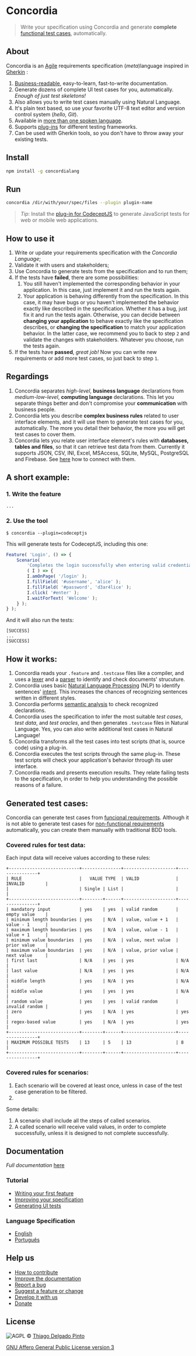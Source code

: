 # Concordia

> Write your specification using Concordia and generate **complete** [functional test cases](https://en.wikipedia.org/wiki/Functional_testing), automatically.

## About

Concordia is an [Agile](https://en.wikipedia.org/wiki/Agile_software_development) requirements specification (*meta*)language inspired in [Gherkin](https://github.com/cucumber/cucumber/wiki/Gherkin) :
1. [Business-readable](https://martinfowler.com/bliki/BusinessReadableDSL.html), easy-to-learn, fast-to-write documentation.
2. Generate dozens of complete UI test cases for you, automatically. *Enough of just test skeletons!*
3. Also allows you to write test cases manually using Natural Language.
4. It's plain text based, so use your favorite UTF-8 text editor and version control system (*hello, Git*).
5. Available in [more than one spoken language]().
6. Supports [plug-ins]() for different testing frameworks.
7. Can be used with Gherkin tools, so you don't have to throw away your existing tests.

## Install

```bash
npm install -g concordialang
```

## Run

```bash
concordia /dir/with/your/spec/files --plugin plugin-name
```

> *Tip*: Install the [plug-in for CodeceptJS](#) to generate JavaScript tests for web or mobile web applications.


## How to use it

1. Write or update your requirements specification with the *Concordia Language*;
2. Validate it with users and stakeholders;
3. Use Concordia to generate tests from the specification and to run them;
4. If the tests have **failed**, there are some possibilities:
    1. You still haven't implemented the corresponding behavior in your application. In this case, just implement it and run the tests again.
    2. Your application is behaving differently from the specification. In this case, it may have bugs or you haven't implemented the behavior exactly like described in the specification. Whether it has a bug, just fix it and run the tests again. Otherwise, you can decide between **changing your application** to behave exactly like the specification describes, or **changing the specification** to match your application behavior. In the latter case, we recommend you to back to step `2` and validate the changes with stakeholders. Whatever you choose, run the tests again.
5. If the tests have **passed**, *great job!* Now you can write new requirements or add more test cases, so just back to step `1`.

## Regardings

1. Concordia separates *high-level*, **business language** declarations from *medium-low-level*, **computing language** declarations. This let you separate things better and don't compromise your **communication** with business people.
2. Concordia lets you describe **complex business rules** related to user interface elements, and it will use them to generate test cases for you, automatically. The more you detail their behavior, the more you will get test cases to cover them.
3. Concordia lets you relate user interface element's rules with **databases, tables and files**, so that it can retrieve test data from them. Currently it supports JSON, CSV, INI, Excel, MSAccess, SQLite, MySQL, PostgreSQL and Firebase. See [here]() how to connect with them.

## A short example:

### 1. Write the feature
```concordia
...
```

### 2. Use the tool

```console
$ concordia --plugin=codeceptjs
```

This will generate tests for CodeceptJS, including this one:

```javascript
Feature( 'Login', () => {
    Scenario(
        'Completes the login successfully when entering valid credentials',
        ( I ) => {
        I.amOnPage( '/login' );
        I.fillField( '#username', 'alice' );
        I.fillField( '#password', 'd3ar4lice' );
        I.click( '#enter' );
        I.waitForText( 'Welcome' );
    } );
} );
```

And it will also run the tests:

```console
[SUCCESS]
...
[SUCCESS]
```

## How it works:

1. Concordia reads your `.feature` and `.testcase` files like a compiler, and uses a [lexer](https://en.wikipedia.org/wiki/Lexical_analysis) and a [parser](https://en.wikipedia.org/wiki/Parsing#Computer_languages) to identify and check documents' strucuture.
2. Concordia uses basic [Natural Language Processing](https://en.wikipedia.org/wiki/Natural-language_processing) (NLP) to identify sentences' [intent](http://mrbot.ai/blog/natural-language-processing/understanding-intent-classification/). This increases the chances of recognizing sentences written in different styles.
3. Concordia performs [semantic analysis](https://en.wikipedia.org/wiki/Semantic_analysis_(compilers)) to check recognized declarations.
4. Concordia uses the specification to infer the most suitable *test cases*, *test data*, and *test oracles*, and then generates `.testcase` files in Natural Language. Yes, you can also write additional test cases in Natural Language!
5. Concordia transforms all the test cases into test scripts (that is, source code) using a plug-in.
6. Concordia executes the test scripts through the same plug-in. These test scripts will check your application's behavior through its user interface.
7. Concordia reads and presents execution results. They relate failing tests to the specification, in order to help you understanding the possible reasons of a failure.


## Generated test cases:

Concordia can generate test cases from [funcional requirements](https://en.wikipedia.org/wiki/Functional_requirement). Although it is not able to generate test cases for [non-functional requirements](https://en.wikipedia.org/wiki/Non-functional_requirement) automatically, you can create them manually with traditional BDD tools.

### Covered rules for test data:

Each input data will receive values according to these rules:

```
+---------------------------+---------------+--------------------+----------------+
| RULE                      |   VALUE TYPE  | VALID              | INVALID        |
|                           | Single | List |                    |                |
+---------------------------+--------+------+--------------------+----------------+
| mandatory input           | yes    | yes  | valid random       | empty value    |
| minimum length boundaries | yes    | N/A  | value, value + 1   | value - 1      |
| maximum length boundaries | yes    | N/A  | value, value - 1   | value + 1      |
| minimum value boundaries  | yes    | N/A  | value, next value  | prior value    |
| maximum value boundaries  | yes    | N/A  | value, prior value | next value     |
| first last                | N/A    | yes  | yes                | N/A            |
| last value                | N/A    | yes  | yes                | N/A            |
| middle length             | yes    | N/A  | yes                | N/A            |
| middle value              | yes    | yes  | yes                | N/A            |
| random value              | yes    | yes  | valid random       | invalid random |
| zero                      | yes    | N/A  | yes                | yes            |
| regex-based value         | yes    | N/A  | yes                | yes            |
+---------------------------+--------+------+--------------------+----------------+
| MAXIMUM POSSIBLE TESTS    | 13     | 5    | 13                 | 8              |
+---------------------------+--------+------+--------------------+----------------+
```

### Covered rules for scenarios:

1. Each scenario will be covered at least once, unless in case of the test case generation to be filtered.
2.

Some details:
1. A scenario shall include all the steps of called scenarios.
2. A called scenario will receive valid values, in order to complete successfully, unless it is designed to not complete successfully.

## Documentation

*Full documentation* [here](doc/README.md)

### Tutorial

- [Writing your first feature](docs/tutorial/first-feature.md)
- [Improving your specification](docs/tutorial/improving-spec.md)
- [Generating UI tests](docs/tutorial/gen-ui-tests.md)

### Language Specification

- [English](docs/language/en.md)
- [Português](docs/language/pt.md)

## Help us

- [How to contribute](contributing.md)
- [Improve the documentation]()
- [Report a bug]()
- [Suggest a feature or change]()
- [Develop it with us](docs/development.md)
- [Donate](docs/donate.md)

## License

![AGPL](http://www.gnu.org/graphics/agplv3-88x31.png) © [Thiago Delgado Pinto](https://github.com/thiagodp)

[GNU Affero General Public License version 3](LICENSE.txt)